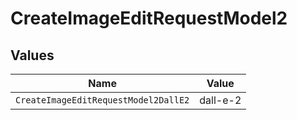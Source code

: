 # CreateImageEditRequestModel2


## Values

| Name                                 | Value                                |
| ------------------------------------ | ------------------------------------ |
| `CreateImageEditRequestModel2DallE2` | dall-e-2                             |